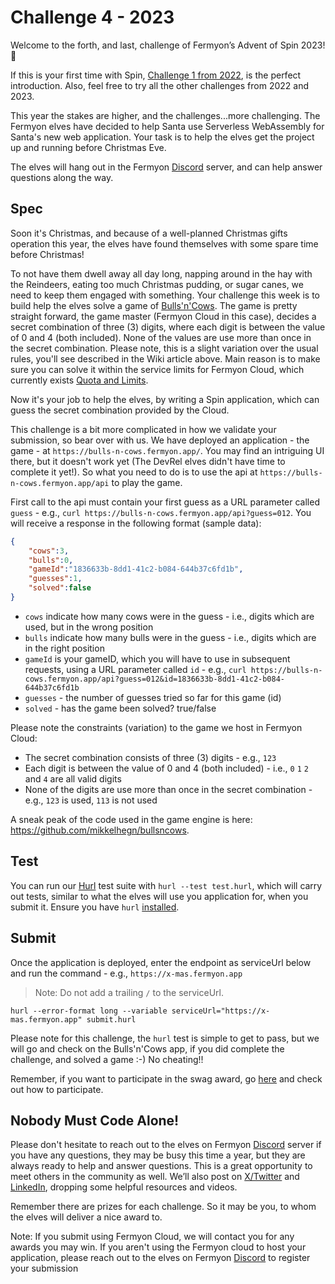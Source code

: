# Challenge 4 - 2023

Welcome to the forth, and last, challenge of Fermyon’s Advent of Spin 2023! 🥳

If this is your first time with Spin, [Challenge 1 from 2022](../../2022/CHALLENGE-1/README.md), is the perfect introduction. Also, feel free to try all the other challenges from 2022 and 2023.

This year the stakes are higher, and the challenges...more challenging. The Fermyon elves have decided to help Santa use Serverless WebAssembly for Santa's new web application. Your task is to help the elves get the project up and running before Christmas Eve.

The elves will hang out in the Fermyon [Discord](https://discord.gg/AAFNfS7NGf) server, and can help answer questions along the way.

## Spec

Soon it's Christmas, and because of a well-planned Christmas gifts operation this year, the elves have found themselves with some spare time before Christmas!

To not have them dwell away all day long, napping around in the hay with the Reindeers, eating too much Christmas pudding, or sugar canes, we need to keep them engaged with something. Your challenge this week is to build help the elves solve a game of [Bulls'n'Cows](https://en.wikipedia.org/wiki/Bulls_and_Cows). The game is pretty straight forward, the game master (Fermyon Cloud in this case), decides a secret combination of three (3) digits, where each digit is between the value of 0 and 4 (both included). None of the values are use more than once in the secret combination. Please note, this is a slight variation over the usual rules, you'll see described in the Wiki article above. Main reason is to make sure you can solve it within the service limits for Fermyon Cloud, which currently exists [Quota and Limits](https://developer.fermyon.com/cloud/faq#quota-limits).

Now it's your job to help the elves, by writing a Spin application, which can guess the secret combination provided by the Cloud.

This challenge is a bit more complicated in how we validate your submission, so bear over with us. We have deployed an application - the game - at `https://bulls-n-cows.fermyon.app/`. You may find an intriguing UI there, but it doesn't work yet (The DevRel elves didn't have time to complete it yet!). So what you need to do is to use the api at `https://bulls-n-cows.fermyon.app/api` to play the game.

First call to the api must contain your first guess as a URL parameter called `guess` - e.g., `curl https://bulls-n-cows.fermyon.app/api?guess=012`.
You will receive a response in the following format (sample data):

```json
{
    "cows":3,
    "bulls":0,
    "gameId":"1836633b-8dd1-41c2-b084-644b37c6fd1b",
    "guesses":1,
    "solved":false
}
```

- `cows` indicate how many cows were in the guess - i.e., digits which are used, but in the wrong position
- `bulls` indicate how many bulls were in the guess - i.e., digits which are in the right position
- `gameId` is your gameID, which you will have to use in subsequent requests, using a URL parameter called `id` - e.g., `curl https://bulls-n-cows.fermyon.app/api?guess=012&id=1836633b-8dd1-41c2-b084-644b37c6fd1b`
- `guesses` - the number of guesses tried so far for this game (id)
- `solved` - has the game been solved? true/false

Please note the constraints (variation) to the game we host in Fermyon Cloud:
- The secret combination consists of three (3) digits - e.g., `123`
- Each digit is between the value of 0 and 4 (both included) - i.e., `0` `1` `2` and `4` are all valid digits
- None of the digits are use more than once in the secret combination - e.g., `123` is used, `113` is not used

A sneak peak of the code used in the game engine is here: https://github.com/mikkelhegn/bullsncows.

## Test

You can run our [Hurl](https://hurl.dev) test suite with `hurl --test test.hurl`, which will carry out tests, similar to what the elves will use you application for, when you submit it. Ensure you have `hurl` [installed](https://hurl.dev/docs/installation.html).

## Submit

Once the application is deployed, enter the endpoint as serviceUrl below and run the command - e.g., `https://x-mas.fermyon.app`

> Note: Do not add a trailing `/` to the serviceUrl.

```shell
hurl --error-format long --variable serviceUrl="https://x-mas.fermyon.app" submit.hurl
```

Please note for this challenge, the `hurl` test is simple to get to pass, but we will go and check on the Bulls'n'Cows app, if you did complete the challenge, and solved a game :-) No cheating!!

Remember, if you want to participate in the swag award, go [here](../../README.md#Prizes) and check out how to participate.

## Nobody Must Code Alone!

Please don't hesitate to reach out to the elves on Fermyon [Discord](https://discord.gg/AAFNfS7NGf) server if you have any questions, they may be busy this time a year, but they are always ready to help and answer questions. This is a great opportunity to meet others in the community as well. We’ll also post on [X/Twitter](https://twitter.com/fermyontech) and [LinkedIn](https://www.linkedin.com/company/fermyon), dropping some helpful resources and videos.

Remember there are prizes for each challenge. So it may be you, to whom the elves will deliver a nice award to.

Note: If you submit using Fermyon Cloud, we will contact you for any awards you may win. If you aren't using the Fermyon cloud to host your application, please reach out to the elves on Fermyon [Discord](https://discord.gg/AAFNfS7NGf) to register your submission
